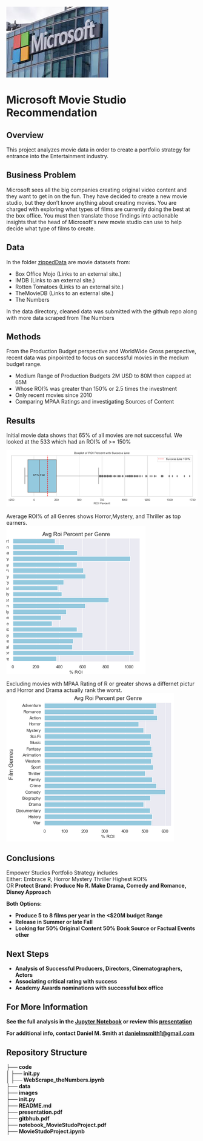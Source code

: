 
![msft_building.jfif](./images/msft_building.jfif?raw=true)

# Microsoft Movie Studio Recommendation

## Overview

This project analyzes movie data in order to create a portfolio strategy for entrance into the Entertainment industry.

## Business Problem

Microsoft sees all the big companies creating original video content and they want to get in on the fun. They have decided to create a new movie studio, but they don’t know anything about creating movies. You are charged with exploring what types of films are currently doing the best at the box office. You must then translate those findings into actionable insights that the head of Microsoft's new movie studio can use to help decide what type of films to create.

## Data

In the folder [zippedData](https://github.com/learn-co-curriculum/dsc-phase-1-project/tree/master/zippedData) are movie datasets from:

- Box Office Mojo (Links to an external site.)
- IMDB (Links to an external site.)
- Rotten Tomatoes (Links to an external site.)
- TheMovieDB (Links to an external site.)
- The Numbers

In the data directory, cleaned data was submitted with the github repo along with more data scraped from The Numbers

## Methods

From the Production Budget perspective and WorldWide Gross perspective, recent data was pinpointed to focus on successful movies in the medium budget range.
- Medium Range of Production Budgets 2M USD to 80M then capped at 65M
- Whose ROI% was greater than 150% or 2.5 times the investment
- Only recent movies since 2010
- Comparing MPAA Ratings and investigating Sources of Content



## Results

Initial movie data shows that 65% of all movies are not successful.  We looked at the 533 which had an ROI% of >= 150%<br>

![roiBoxplot.png](./images/roiBoxplot.png?raw=true)

Average ROI% of all Genres shows Horror,Mystery, and Thriller as top earners.<br>
![ax4_genre.png](./images/ax4_genre.png?raw=true)

Excluding movies with MPAA Rating of R or greater shows a differnet pictur and Horror and Drama actually rank the worst.<br>
![noR_genre.png](./images/noR_genre.png?raw=true)

## Conclusions

Empower Studios Portfolio Strategy includes<br>
Either:
Embrace R, Horror Mystery Thriller Highest ROI% <br> 
OR<b>
Protect Brand: Produce No R. Make Drama, Comedy and Romance, Disney Approach <br>
  
  Both Options:<br>
- Produce 5 to 8 films per year in the <$20M budget Range <br>
- Release in Summer or late Fall <br>
- Looking for 50% Original Content 50% Book Source or Factual Events other


## Next Steps

- Analysis of Successful Producers, Directors, Cinematographers, Actors
- Associating critical rating with success
- Academy Awards nominations with successful box office

## For More Information

See the full analysis in the [Jupyter Notebook](https://github.com/SunTzuLombardi/MovieStudioProject/blob/main/code/MovieStudoProject.ipynb) or review this [presentation](https://github.com/SunTzuLombardi/MovieStudioProject/blob/main/presentation.pdf)

For additional info, contact Daniel M. Smith at danielmsmith1@gmail.com

## Repository Structure

├── code<br>
│   ├── __init__.py<br>
│   ├── WebScrape_theNumbers.ipynb<br>
├── data<br>
├── images<br>
├── __init__.py<br>
├── README.md<br>
├── presentation.pdf<br>
├── gitbhub.pdf<br>
├── notebook_MovieStudoProject.pdf<br>
├── MovieStudoProject.ipynb<br>


